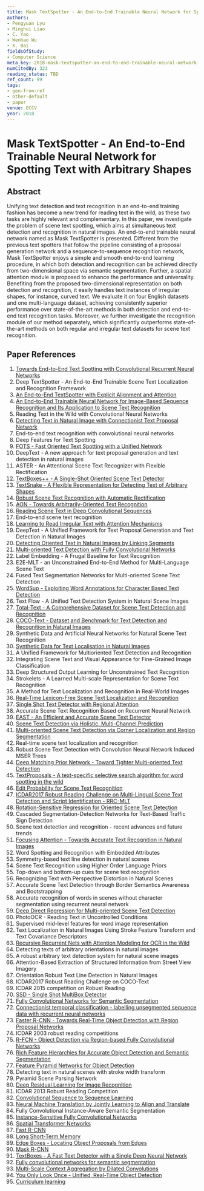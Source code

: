 ```yaml
---
title: Mask TextSpotter - An End-to-End Trainable Neural Network for Spotting Text with Arbitrary Shapes
authors:
- Pengyuan Lyu
- Minghui Liao
- C. Yao
- Wenhao Wu
- X. Bai
fieldsOfStudy:
- Computer Science
meta_key: 2018-mask-textspotter-an-end-to-end-trainable-neural-network-for-spotting-text-with-arbitrary-shapes
numCitedBy: 323
reading_status: TBD
ref_count: 99
tags:
- gen-from-ref
- other-default
- paper
venue: ECCV
year: 2018
---
```


# Mask TextSpotter - An End-to-End Trainable Neural Network for Spotting Text with Arbitrary Shapes

## Abstract

Unifying text detection and text recognition in an end-to-end training fashion has become a new trend for reading text in the wild, as these two tasks are highly relevant and complementary. In this paper, we investigate the problem of scene text spotting, which aims at simultaneous text detection and recognition in natural images. An end-to-end trainable neural network named as Mask TextSpotter is presented. Different from the previous text spotters that follow the pipeline consisting of a proposal generation network and a sequence-to-sequence recognition network, Mask TextSpotter enjoys a simple and smooth end-to-end learning procedure, in which both detection and recognition can be achieved directly from two-dimensional space via semantic segmentation. Further, a spatial attention module is proposed to enhance the performance and universality. Benefiting from the proposed two-dimensional representation on both detection and recognition, it easily handles text instances of irregular shapes, for instance, curved text. We evaluate it on four English datasets and one multi-language dataset, achieving consistently superior performance over state-of-the-art methods in both detection and end-to-end text recognition tasks. Moreover, we further investigate the recognition module of our method separately, which significantly outperforms state-of-the-art methods on both regular and irregular text datasets for scene text recognition.

## Paper References

1. [Towards End-to-End Text Spotting with Convolutional Recurrent Neural Networks](2017-towards-end-to-end-text-spotting-with-convolutional-recurrent-neural-networks)
2. Deep TextSpotter - An End-to-End Trainable Scene Text Localization and Recognition Framework
3. [An End-to-End TextSpotter with Explicit Alignment and Attention](2018-an-end-to-end-textspotter-with-explicit-alignment-and-attention)
4. [An End-to-End Trainable Neural Network for Image-Based Sequence Recognition and Its Application to Scene Text Recognition](2017-an-end-to-end-trainable-neural-network-for-image-based-sequence-recognition-and-its-application-to-scene-text-recognition)
5. Reading Text in the Wild with Convolutional Neural Networks
6. [Detecting Text in Natural Image with Connectionist Text Proposal Network](2016-detecting-text-in-natural-image-with-connectionist-text-proposal-network)
7. End-to-end text recognition with convolutional neural networks
8. Deep Features for Text Spotting
9. [FOTS - Fast Oriented Text Spotting with a Unified Network](2018-fots-fast-oriented-text-spotting-with-a-unified-network)
10. DeepText - A new approach for text proposal generation and text detection in natural images
11. ASTER - An Attentional Scene Text Recognizer with Flexible Rectification
12. [TextBoxes++ - A Single-Shot Oriented Scene Text Detector](2018-textboxes-a-single-shot-oriented-scene-text-detector)
13. [TextSnake - A Flexible Representation for Detecting Text of Arbitrary Shapes](2018-textsnake-a-flexible-representation-for-detecting-text-of-arbitrary-shapes)
14. [Robust Scene Text Recognition with Automatic Rectification](2016-robust-scene-text-recognition-with-automatic-rectification)
15. [AON - Towards Arbitrarily-Oriented Text Recognition](2018-aon-towards-arbitrarily-oriented-text-recognition)
16. [Reading Scene Text in Deep Convolutional Sequences](2016-reading-scene-text-in-deep-convolutional-sequences)
17. End-to-end scene text recognition
18. [Learning to Read Irregular Text with Attention Mechanisms](2017-learning-to-read-irregular-text-with-attention-mechanisms)
19. DeepText - A Unified Framework for Text Proposal Generation and Text Detection in Natural Images
20. [Detecting Oriented Text in Natural Images by Linking Segments](2017-detecting-oriented-text-in-natural-images-by-linking-segments)
21. [Multi-oriented Text Detection with Fully Convolutional Networks](2016-multi-oriented-text-detection-with-fully-convolutional-networks)
22. Label Embedding - A Frugal Baseline for Text Recognition
23. E2E-MLT - an Unconstrained End-to-End Method for Multi-Language Scene Text
24. Fused Text Segmentation Networks for Multi-oriented Scene Text Detection
25. [WordSup - Exploiting Word Annotations for Character Based Text Detection](2017-wordsup-exploiting-word-annotations-for-character-based-text-detection)
26. Text Flow - A Unified Text Detection System in Natural Scene Images
27. [Total-Text - A Comprehensive Dataset for Scene Text Detection and Recognition](2017-total-text-a-comprehensive-dataset-for-scene-text-detection-and-recognition)
28. [COCO-Text - Dataset and Benchmark for Text Detection and Recognition in Natural Images](2016-coco-text-dataset-and-benchmark-for-text-detection-and-recognition-in-natural-images)
29. Synthetic Data and Artificial Neural Networks for Natural Scene Text Recognition
30. [Synthetic Data for Text Localisation in Natural Images](2016-synthetic-data-for-text-localisation-in-natural-images)
31. A Unified Framework for Multioriented Text Detection and Recognition
32. Integrating Scene Text and Visual Appearance for Fine-Grained Image Classification
33. Deep Structured Output Learning for Unconstrained Text Recognition
34. Strokelets - A Learned Multi-scale Representation for Scene Text Recognition
35. A Method for Text Localization and Recognition in Real-World Images
36. [Real-Time Lexicon-Free Scene Text Localization and Recognition](2016-real-time-lexicon-free-scene-text-localization-and-recognition)
37. [Single Shot Text Detector with Regional Attention](2017-single-shot-text-detector-with-regional-attention)
38. Accurate Scene Text Recognition Based on Recurrent Neural Network
39. [EAST - An Efficient and Accurate Scene Text Detector](2017-east-an-efficient-and-accurate-scene-text-detector)
40. [Scene Text Detection via Holistic, Multi-Channel Prediction](2016-scene-text-detection-via-holistic-multi-channel-prediction)
41. [Multi-oriented Scene Text Detection via Corner Localization and Region Segmentation](2018-multi-oriented-scene-text-detection-via-corner-localization-and-region-segmentation)
42. Real-time scene text localization and recognition
43. Robust Scene Text Detection with Convolution Neural Network Induced MSER Trees
44. [Deep Matching Prior Network - Toward Tighter Multi-oriented Text Detection](2017-deep-matching-prior-network-toward-tighter-multi-oriented-text-detection)
45. [TextProposals - A text-specific selective search algorithm for word spotting in the wild](2017-textproposals-a-text-specific-selective-search-algorithm-for-word-spotting-in-the-wild)
46. [Edit Probability for Scene Text Recognition](2018-edit-probability-for-scene-text-recognition)
47. [ICDAR2017 Robust Reading Challenge on Multi-Lingual Scene Text Detection and Script Identification - RRC-MLT](2017-icdar2017-robust-reading-challenge-on-multi-lingual-scene-text-detection-and-script-identification-rrc-mlt)
48. [Rotation-Sensitive Regression for Oriented Scene Text Detection](2018-rotation-sensitive-regression-for-oriented-scene-text-detection)
49. Cascaded Segmentation-Detection Networks for Text-Based Traffic Sign Detection
50. Scene text detection and recognition - recent advances and future trends
51. [Focusing Attention - Towards Accurate Text Recognition in Natural Images](2017-focusing-attention-towards-accurate-text-recognition-in-natural-images)
52. Word Spotting and Recognition with Embedded Attributes
53. Symmetry-based text line detection in natural scenes
54. Scene Text Recognition using Higher Order Language Priors
55. Top-down and bottom-up cues for scene text recognition
56. Recognizing Text with Perspective Distortion in Natural Scenes
57. Accurate Scene Text Detection through Border Semantics Awareness and Bootstrapping
58. Accurate recognition of words in scenes without character segmentation using recurrent neural network
59. [Deep Direct Regression for Multi-oriented Scene Text Detection](2017-deep-direct-regression-for-multi-oriented-scene-text-detection)
60. PhotoOCR - Reading Text in Uncontrolled Conditions
61. Supervised mid-level features for word image representation
62. Text Localization in Natural Images Using Stroke Feature Transform and Text Covariance Descriptors
63. [Recursive Recurrent Nets with Attention Modeling for OCR in the Wild](2016-recursive-recurrent-nets-with-attention-modeling-for-ocr-in-the-wild)
64. Detecting texts of arbitrary orientations in natural images
65. A robust arbitrary text detection system for natural scene images
66. Attention-Based Extraction of Structured Information from Street View Imagery
67. Orientation Robust Text Line Detection in Natural Images
68. ICDAR2017 Robust Reading Challenge on COCO-Text
69. ICDAR 2015 competition on Robust Reading
70. [SSD - Single Shot MultiBox Detector](2016-ssd-single-shot-multibox-detector)
71. [Fully Convolutional Networks for Semantic Segmentation](2017-fully-convolutional-networks-for-semantic-segmentation)
72. [Connectionist temporal classification - labelling unsegmented sequence data with recurrent neural networks](2006-connectionist-temporal-classification-labelling-unsegmented-sequence-data-with-recurrent-neural-networks)
73. [Faster R-CNN - Towards Real-Time Object Detection with Region Proposal Networks](2015-faster-r-cnn-towards-real-time-object-detection-with-region-proposal-networks)
74. ICDAR 2003 robust reading competitions
75. [R-FCN - Object Detection via Region-based Fully Convolutional Networks](2016-r-fcn-object-detection-via-region-based-fully-convolutional-networks)
76. [Rich Feature Hierarchies for Accurate Object Detection and Semantic Segmentation](2014-rich-feature-hierarchies-for-accurate-object-detection-and-semantic-segmentation)
77. [Feature Pyramid Networks for Object Detection](2017-feature-pyramid-networks-for-object-detection)
78. Detecting text in natural scenes with stroke width transform
79. Pyramid Scene Parsing Network
80. [Deep Residual Learning for Image Recognition](2015-resnet.md)
81. ICDAR 2013 Robust Reading Competition
82. [Convolutional Sequence to Sequence Learning](2017-convolutional-sequence-to-sequence-learning)
83. [Neural Machine Translation by Jointly Learning to Align and Translate](2015-neural-machine-translation-by-jointly-learning-to-align-and-translate)
84. Fully Convolutional Instance-Aware Semantic Segmentation
85. [Instance-Sensitive Fully Convolutional Networks](2016-instance-sensitive-fully-convolutional-networks)
86. [Spatial Transformer Networks](2015-spatial-transformer-networks)
87. [Fast R-CNN](2015-fast-r-cnn)
88. [Long Short-Term Memory](1997-long-short-term-memory)
89. [Edge Boxes - Locating Object Proposals from Edges](2014-edge-boxes-locating-object-proposals-from-edges)
90. [Mask R-CNN](2020-mask-r-cnn)
91. [TextBoxes - A Fast Text Detector with a Single Deep Neural Network](2017-textboxes-a-fast-text-detector-with-a-single-deep-neural-network)
92. [Fully convolutional networks for semantic segmentation](2015-fully-convolutional-networks-for-semantic-segmentation)
93. [Multi-Scale Context Aggregation by Dilated Convolutions](2016-multi-scale-context-aggregation-by-dilated-convolutions)
94. [You Only Look Once - Unified, Real-Time Object Detection](2016-you-only-look-once-unified-real-time-object-detection)
95. [Curriculum learning](2009-curriculum-learning)
